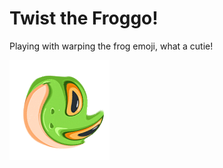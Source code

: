 # Twist the Froggo!

Playing with warping the frog emoji, what a cutie!

![](output/out_0339.png?raw=true)
